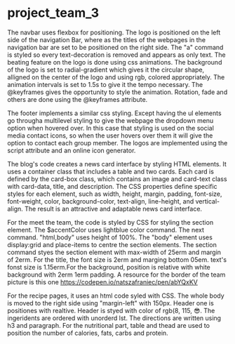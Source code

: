 # project_team_3
The navbar uses flexbox for positioning. The logo is positioned on the left side of the navigation Bar, where as the titles of the webpages in the navigation bar are set to be positioned on the right side. The "a" command is styled so every text-decoration is removed and appears as only text. The beating feature on the logo is done using css animations. The background of the logo is set to radial-gradient which gives it the circular shape, alligned on the center of the logo and using rgb, colored appropriately. The animation intervals is set to 1.5s to give it the tempo necessary. The @keyframes gives the opportunity to style the animation. Rotation, fade and others are done using the @keyframes attribute.

The footer implements a similar css styling. Except having the ul elements go througha  multilevel styling to give the webpage the dropdown menu option when hovered over. In this case that styling is used on the social media contact icons, so when the user hovers over them it will give the option to contact each group member. The logos are implemented using the script attribute and an online icon generator.

The blog's code creates a news card interface by styling HTML elements. It uses a container class that includes a table and two cards. Each card is defined by the card-box class, which contains an image and card-text class with card-data, title, and description. The CSS properties define specific styles for each element, such as width, height, margin, padding, font-size, font-weight, color, background-color, text-align, line-height, and vertical-align. The result is an attractive and adaptable news card interface.

For the meet the team, the code is styled by CSS for styling the section element. The $accentColor uses lightblue color command. The next command. "html,body" uses height of 100%. The "body" element uses display:grid and place-items to centre the section elements. The section command styes the section element with max-width of 25erm and margin of 2erm. For the title, the font size is 2erm and marging bottom 05em. text's fonst size is 1.15erm.For the background, position is relative with white background with 2erm 1erm padding. A resource for the border of the team picture is this one https://codepen.io/natszafraniec/pen/abYQxKV

For the recipe pages, it uses an html code syled with CSS. The whole body is moved to the right side using "margin-left" with 150px. Header one is positiones with realtive. Header is styed with color of rgb(8, 115, 😎. The ingeridents are ordered with unorderd lst. The directions are written using h3 and paragraph. For the nutritional part, table and thead are used to position the number of calories, fats, carbs and protein.
